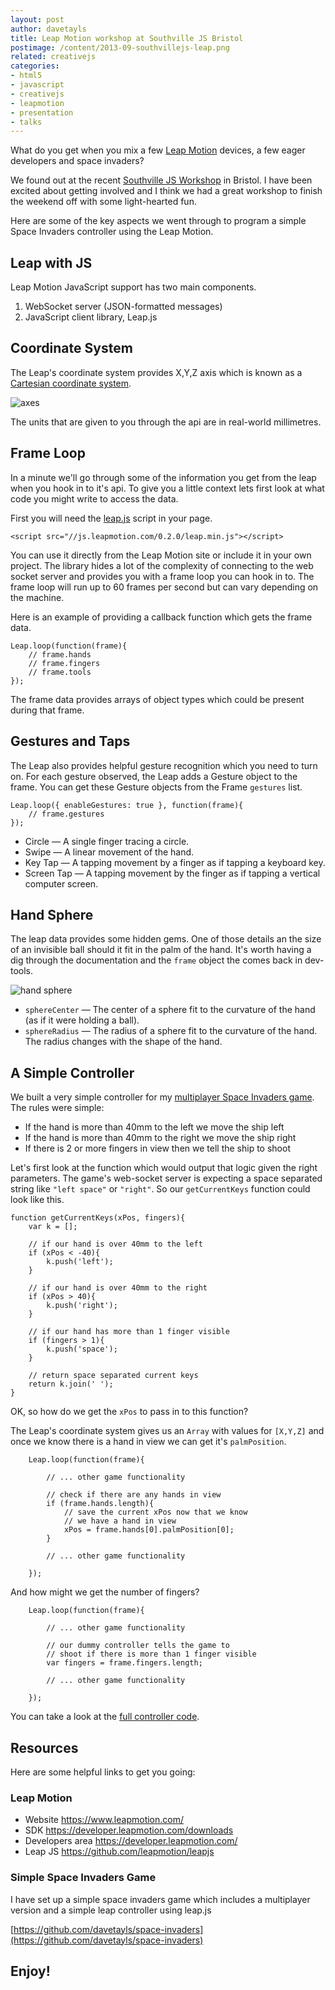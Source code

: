 ```yaml
---
layout: post
author: davetayls
title: Leap Motion workshop at Southville JS Bristol
postimage: /content/2013-09-southvillejs-leap.png
related: creativejs
categories:
- html5
- javascript
- creativejs
- leapmotion
- presentation
- talks
---
```


What do you get when you mix a few [Leap Motion](http://leapmotion.com) devices, a few eager developers and space invaders? 

We found out at the recent [Southville JS Workshop](http://www.meetup.com/SouthvilleJS/events/130960852/) in Bristol. I have been excited about getting involved and I think we had a great workshop to finish the weekend off with some light-hearted fun.

Here are some of the key aspects we went through to program a simple Space Invaders controller using the Leap Motion.

## Leap with JS

Leap Motion JavaScript support has two main components.

1. WebSocket server (JSON-formatted messages)
2. JavaScript client library, Leap.js

## Coordinate System

The Leap's coordinate system provides X,Y,Z axis which is known as a [Cartesian coordinate system](http://en.wikipedia.org/wiki/Cartesian_coordinate_system).

![axes](/content/2013-09-leap_axes.png)

The units that are given to you through the api are in real-world millimetres.

## Frame Loop

In a minute we'll go through some of the information you get from the leap when you hook in to it's api. To give you a little context lets first look at what code you might write to access the data.

First you will need the [leap.js](http://js.leapmotion.com/) script in your page.

    <script src="//js.leapmotion.com/0.2.0/leap.min.js"></script>
    
You can use it directly from the Leap Motion site or include it in your own project. The library hides a lot of the complexity of connecting to the web socket server and provides you with a frame loop you can hook in to. The frame loop will run up to 60 frames per second but can vary depending on the machine.

Here is an example of providing a callback function which gets the frame data.

    Leap.loop(function(frame){
        // frame.hands
        // frame.fingers
        // frame.tools
    });

The frame data provides arrays of object types which could be present during that frame.

## Gestures and Taps

The Leap also provides helpful gesture recognition which you need to turn on. For each gesture observed, the Leap adds a Gesture object to the frame. You can get these Gesture objects from the Frame `gestures` list.

    Leap.loop({ enableGestures: true }, function(frame){
        // frame.gestures
    });

 - Circle — A single finger tracing a circle.
 - Swipe — A linear movement of the hand.
 - Key Tap — A tapping movement by a finger as if tapping a keyboard key.
 - Screen Tap — A tapping movement by the finger as if tapping a vertical computer screen.
 
## Hand Sphere

The leap data provides some hidden gems. One of those details an the size of an invisible ball should it fit in the palm of the hand. It's worth having a dig through the documentation and the `frame` object the comes back in dev-tools.

![hand sphere](/content/2013-09-leap_hand_ball.png)

 - `sphereCenter` — The center of a sphere fit to the curvature of the hand (as if it were holding a ball).
 - `sphereRadius` — The radius of a sphere fit to the curvature of the hand. The radius changes with the shape of the hand.

## A Simple Controller

We built a very simple controller for my [multiplayer Space Invaders game](https://github.com/davetayls/space-invaders). The rules were simple:

 - If the hand is more than 40mm to the left we move the ship left
 - If the hand is more than 40mm to the right we move the ship right
 - If there is 2 or more fingers in view then we tell the ship to shoot

Let's first look at the function which would output that logic given the right parameters. The game's web-socket server is expecting a space separated string like `"left space"` or `"right"`. So our `getCurrentKeys` function could look like this.

    function getCurrentKeys(xPos, fingers){
        var k = [];

        // if our hand is over 40mm to the left
        if (xPos < -40){
            k.push('left');
        }

        // if our hand is over 40mm to the right
        if (xPos > 40){
            k.push('right');
        }

        // if our hand has more than 1 finger visible
        if (fingers > 1){
            k.push('space');
        }

        // return space separated current keys
        return k.join(' ');
    }

OK, so how do we get the `xPos` to pass in to this function?

The Leap's coordinate system gives us an `Array` with values for `[X,Y,Z]` and once we know there is a hand in view we can get it's `palmPosition`.

        Leap.loop(function(frame){

            // ... other game functionality
        
            // check if there are any hands in view
            if (frame.hands.length){
                // save the current xPos now that we know
                // we have a hand in view
                xPos = frame.hands[0].palmPosition[0];
            }        
            
            // ... other game functionality
            
        });

And how might we get the number of fingers?

        Leap.loop(function(frame){

            // ... other game functionality
        
            // our dummy controller tells the game to
            // shoot if there is more than 1 finger visible
            var fingers = frame.fingers.length;
                        
            // ... other game functionality
            
        });

You can take a look at the [full controller code](https://github.com/davetayls/space-invaders/blob/gh-pages/multiplayer/public/controller-leap-motion.js).

## Resources

Here are some helpful links to get you going:

### Leap Motion
 - Website <https://www.leapmotion.com/>
 - SDK <https://developer.leapmotion.com/downloads>
 - Developers area <https://developer.leapmotion.com/>
 - Leap JS <https://github.com/leapmotion/leapjs>
 
### Simple Space Invaders Game

I have set up a simple space invaders game which includes a multiplayer version and a simple leap controller using leap.js

[https://github.com/davetayls/space-invaders](https://github.com/davetayls/space-invaders)

## Enjoy!






